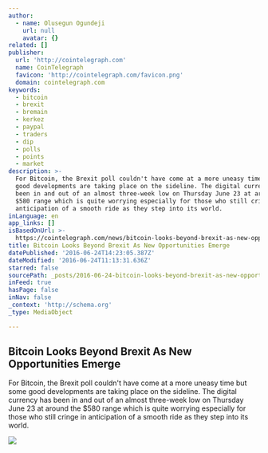 ```yaml
---
author:
  - name: Olusegun Ogundeji
    url: null
    avatar: {}
related: []
publisher:
  url: 'http://cointelegraph.com'
  name: CoinTelegraph
  favicon: 'http://cointelegraph.com/favicon.png'
  domain: cointelegraph.com
keywords:
  - bitcoin
  - brexit
  - bremain
  - kerkez
  - paypal
  - traders
  - dip
  - polls
  - points
  - market
description: >-
  For Bitcoin, the Brexit poll couldn't have come at a more uneasy time but some
  good developments are taking place on the sideline. The digital currency has
  been in and out of an almost three-week low on Thursday June 23 at around the
  $580 range which is quite worrying especially for those who still cringe in
  anticipation of a smooth ride as they step into its world.
inLanguage: en
app_links: []
isBasedOnUrl: >-
  https://cointelegraph.com/news/bitcoin-looks-beyond-brexit-as-new-opportunities-emerge
title: Bitcoin Looks Beyond Brexit As New Opportunities Emerge
datePublished: '2016-06-24T14:23:05.387Z'
dateModified: '2016-06-24T11:13:31.636Z'
starred: false
sourcePath: _posts/2016-06-24-bitcoin-looks-beyond-brexit-as-new-opportunities-emerge.md
inFeed: true
hasPage: false
inNav: false
_context: 'http://schema.org'
_type: MediaObject

---
```

<article style=""><h1>Bitcoin Looks Beyond Brexit As New Opportunities Emerge</h1><p>For Bitcoin, the Brexit poll couldn't have come at a more uneasy time but some good developments are taking place on the sideline. The digital currency has been in and out of an almost three-week low on Thursday June 23 at around the $580 range which is quite worrying especially for those who still cringe in anticipation of a smooth ride as they step into its world.</p><img src="http://cointelegraph.com/images/725_aHR0cDovL2NvaW50ZWxlZ3JhcGguY29tL3N0b3JhZ2UvdXBsb2Fkcy92aWV3Lzc2MWNiNDQyZGQzMzRiNGVjMTg0N2QyZWUyOTMxMDM0LmpwZw==.jpg" /></article>